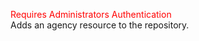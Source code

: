 <span style="color:red">Requires Administrators Authentication</span>  
Adds an agency resource to the repository.
